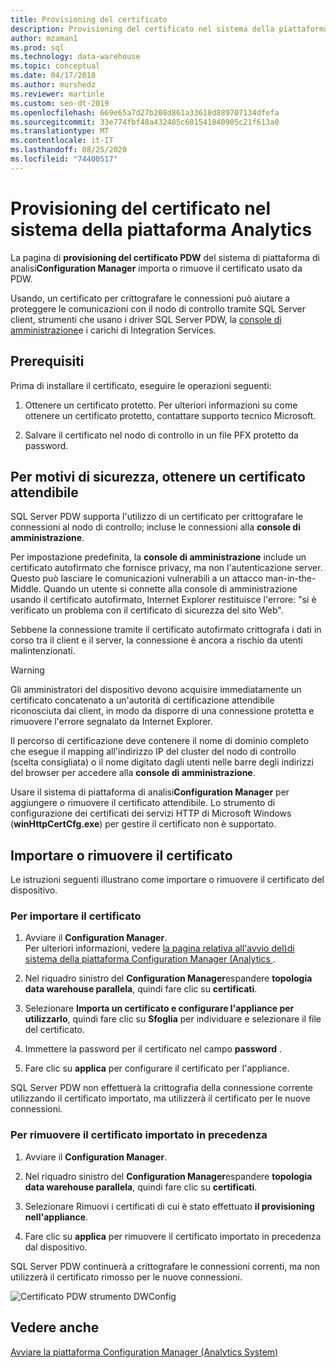 ```yaml
---
title: Provisioning del certificato
description: Provisioning del certificato nel sistema della piattaforma Analytics.
author: mzaman1
ms.prod: sql
ms.technology: data-warehouse
ms.topic: conceptual
ms.date: 04/17/2018
ms.author: murshedz
ms.reviewer: martinle
ms.custom: seo-dt-2019
ms.openlocfilehash: 669e65a7d27b208d861a33618d889707134dfefa
ms.sourcegitcommit: 33e774fbf48a432485c601541840905c21f613a0
ms.translationtype: MT
ms.contentlocale: it-IT
ms.lasthandoff: 08/25/2020
ms.locfileid: "74400517"
---
```

# <a name="certificate-provisioning-in-analytics-platform-system"></a>Provisioning del certificato nel sistema della piattaforma Analytics
La pagina di **provisioning del certificato PDW** del sistema di piattaforma di analisi**Configuration Manager** importa o rimuove il certificato usato da PDW. 

Usando, un certificato per crittografare le connessioni può aiutare a proteggere le comunicazioni con il nodo di controllo tramite SQL Server client, strumenti che usano i driver SQL Server PDW, la [console di amministrazione](monitor-the-appliance-by-using-the-admin-console.md)e i carichi di Integration Services. 
  
## <a name="prerequisites"></a>Prerequisiti  
Prima di installare il certificato, eseguire le operazioni seguenti:  
  
1.  Ottenere un certificato protetto. Per ulteriori informazioni su come ottenere un certificato protetto, contattare supporto tecnico Microsoft.  
  
2.  Salvare il certificato nel nodo di controllo in un file PFX protetto da password.  
  
## <a name="for-security-reasons-obtain-a-trusted-certificate"></a>Per motivi di sicurezza, ottenere un certificato attendibile  
SQL Server PDW supporta l'utilizzo di un certificato per crittografare le connessioni al nodo di controllo; incluse le connessioni alla **console di amministrazione**.  
  
Per impostazione predefinita, la **console di amministrazione** include un certificato autofirmato che fornisce privacy, ma non l'autenticazione server. Questo può lasciare le comunicazioni vulnerabili a un attacco man-in-the-Middle. Quando un utente si connette alla console di amministrazione usando il certificato autofirmato, Internet Explorer restituisce l'errore: "si è verificato un problema con il certificato di sicurezza del sito Web".  
  
Sebbene la connessione tramite il certificato autofirmato crittografa i dati in corso tra il client e il server, la connessione è ancora a rischio da utenti malintenzionati.  
  
> [!WARNING]  
> Gli amministratori del dispositivo devono acquisire immediatamente un certificato concatenato a un'autorità di certificazione attendibile riconosciuta dai client, in modo da disporre di una connessione protetta e rimuovere l'errore segnalato da Internet Explorer.  
  
Il percorso di certificazione deve contenere il nome di dominio completo che esegue il mapping all'indirizzo IP del cluster del nodo di controllo (scelta consigliata) o il nome digitato dagli utenti nelle barre degli indirizzi del browser per accedere alla **console di amministrazione**.  
  
Usare il sistema di piattaforma di analisi**Configuration Manager** per aggiungere o rimuovere il certificato attendibile. Lo strumento di configurazione dei certificati dei servizi HTTP di Microsoft Windows (**winHttpCertCfg.exe**) per gestire il certificato non è supportato.  
  
## <a name="import-or-remove-the-certificate"></a>Importare o rimuovere il certificato  
Le istruzioni seguenti illustrano come importare o rimuovere il certificato del dispositivo.  
  
### <a name="to-import-the-certificate"></a>Per importare il certificato  
  
1.  Avviare il **Configuration Manager**.  
Per ulteriori informazioni, vedere [la pagina relativa all'avvio del&#41;di sistema della piattaforma Configuration Manager &#40;Analytics ](launch-the-configuration-manager.md).  

2.  Nel riquadro sinistro del **Configuration Manager**espandere **topologia data warehouse parallela**, quindi fare clic su **certificati**.  
  
3.  Selezionare **Importa un certificato e configurare l'appliance per utilizzarlo**, quindi fare clic su **Sfoglia** per individuare e selezionare il file del certificato.  
  
4.  Immettere la password per il certificato nel campo **password** .  
  
5.  Fare clic su **applica** per configurare il certificato per l'appliance.  
  
SQL Server PDW non effettuerà la crittografia della connessione corrente utilizzando il certificato importato, ma utilizzerà il certificato per le nuove connessioni.  
  
### <a name="to-remove-the-previously-imported-certificate"></a>Per rimuovere il certificato importato in precedenza  
  
1.  Avviare il **Configuration Manager**. 

<!-- MISSING LINKS
For more information, see [Launch the Configuration Manager &#40;Analytics Platform System&#41;](launch-the-configuration-manager-analytics-platform-system.md).  
-->
  
2.  Nel riquadro sinistro del **Configuration Manager**espandere **topologia data warehouse parallela**, quindi fare clic su **certificati**.  
  
3.  Selezionare Rimuovi i certificati di cui è stato effettuato **il provisioning nell'appliance**.  
  
4.  Fare clic su **applica** per rimuovere il certificato importato in precedenza dal dispositivo.  
  
SQL Server PDW continuerà a crittografare le connessioni correnti, ma non utilizzerà il certificato rimosso per le nuove connessioni.  
  
![Certificato PDW strumento DWConfig](media/dwconfig-appl-pdw-cert.png "Certificato PDW Appliance DWConfig")  
  
## <a name="see-also"></a>Vedere anche  
[Avviare la piattaforma Configuration Manager &#40;Analytics System&#41;](launch-the-configuration-manager.md)  
